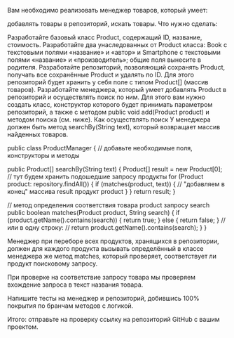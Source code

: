Вам необходимо реализовать менеджер товаров, который умеет:

добавлять товары в репозиторий,
искать товары.
Что нужно сделать:

Разработайте базовый класс Product, содержащий ID, название, стоимость.
Разработайте два унаследованных от Product класса: Book с текстовыми полями «название» и «автор» и Smartphone с текстовыми полями «название» и «производитель»; общие поля вынесите в родителя.
Разработайте репозиторий, позволяющий сохранять Product, получать все сохранённые Product и удалять по ID. Для этого репозиторий будет хранить у себя поле с типом Product[] (массив товаров).
Разработайте менеджера, который умеет добавлять Product в репозиторий и осуществлять поиск по ним. Для этого вам нужно создать класс, конструктор которого будет принимать параметром репозиторий, а также с методом publiс void add(Product product) и методом поиска (см. ниже).
Как осуществлять поиск
У менеджера должен быть метод searchBy(String text), который возвращает массив найденных товаров.

public class ProductManager {
  // добавьте необходимые поля, конструкторы и методы

  public Product[] searchBy(String text) {
    Product[] result = new Product[0]; // тут будем хранить подошедшие запросу продукты
    for (Product product: repository.findAll()) {
      if (matches(product, text)) {
        // "добавляем в конец" массива result продукт product
      }
    }
    return result;
  }

  // метод определения соответствия товара product запросу search
  public boolean matches(Product product, String search) {
    if (product.getName().contains(search)) {
      return true;
    } else {
      return false;
    }
    // или в одну строку:
    // return product.getName().contains(search);
  }
}

Менеджер при переборе всех продуктов, хранящихся в репозитории, должен для каждого продукта вызывать определённый в классе менеджера же метод matches, который проверяет, соответствует ли продукт поисковому запросу.

При проверке на соответствие запросу товара мы проверяем вхождение запроса в текст названия товара.

Напишите тесты на менеджер и репозиторий, добившись 100% покрытия по бранчам методов с логикой.

Итого: отправьте на проверку ссылку на репозиторий GitHub с вашим проектом.
